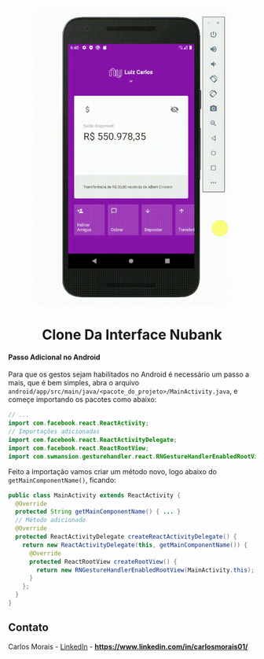 </br>
<p align="center">
  <a href="https://www.youtube.com/watch?v=ENWGf4FKtqw" target=_blank>
    <img src="src/assets/gif.gif" alt="Logo" height=605>
  </a>
  </br>
  <h1 align="center">Clone Da Interface Nubank</h1>
</p>

#### Passo Adicional no Android

Para que os gestos sejam habilitados no Android é necessário um passo a mais, que é bem simples, abra o arquivo `android/app/src/main/java/<pacote_do_projeto>/MainActivity.java`, e começe importando os pacotes como abaixo:

```java
// ...
import com.facebook.react.ReactActivity;
// Importações adicionadas
import com.facebook.react.ReactActivityDelegate;
import com.facebook.react.ReactRootView;
import com.swmansion.gesturehandler.react.RNGestureHandlerEnabledRootView;
```

Feito a importação vamos criar um método novo, logo abaixo do `getMainComponentName()`, ficando:

```java
public class MainActivity extends ReactActivity {
  @Override
  protected String getMainComponentName() { ... }
  // Método adicionado
  @Override
  protected ReactActivityDelegate createReactActivityDelegate() {
    return new ReactActivityDelegate(this, getMainComponentName()) {
      @Override
      protected ReactRootView createRootView() {
        return new RNGestureHandlerEnabledRootView(MainActivity.this);
      }
    };
  }
}
```

<!-- CONTACT -->

## Contato

Carlos Morais - [LinkedIn](https://www.linkedin.com/in/carlosmorais01) - **https://www.linkedin.com/in/carlosmorais01/**
